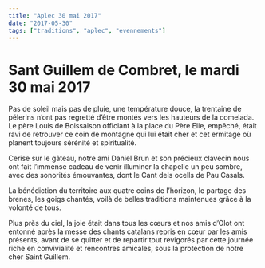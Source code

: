 ```yaml
---
title: "Aplec 30 mai 2017"
date: "2017-05-30"
tags: ["traditions", "aplec", "evennements"]
---
```


# Sant Guillem de Combret, le mardi 30 mai 2017

Pas de soleil mais pas de pluie, une température douce, la trentaine de pélerins n’ont pas regretté d’être montés vers les hauteurs de la comelada. Le père Louis de Boissaison officiant à la place du Père Elie, empêché, était ravi de retrouver ce coin de montagne qui lui était cher et cet ermitage où planent toujours sérénité et spiritualité.

Cerise sur le gâteau, notre ami Daniel Brun et son précieux clavecin nous ont fait l’immense cadeau de venir illuminer la chapelle un peu sombre, avec des sonorités émouvantes, dont le Cant dels ocells de Pau Casals.

La bénédiction du territoire aux quatre coins de l’horizon, le partage des brenes, les goigs chantés, voilà de belles traditions maintenues grâce à la volonté de tous.

Plus près du ciel, la joie était dans tous les cœurs et nos amis d’Olot ont entonné après la messe des chants catalans repris en cœur par les amis présents, avant de se quitter et de repartir tout revigorés par cette journée riche en convivialité et rencontres amicales, sous la protection de notre cher Saint Guillem.
